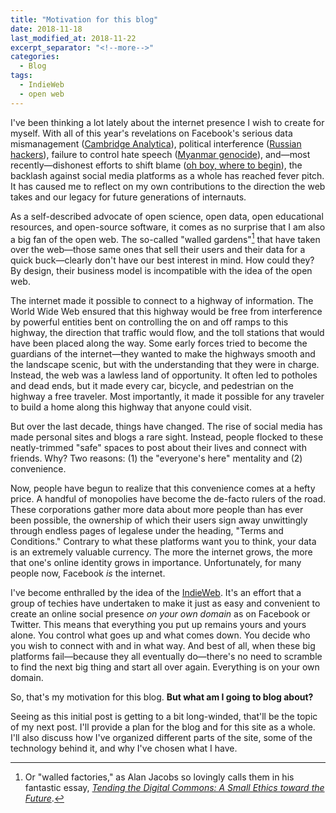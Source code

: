 ```yaml
---
title: "Motivation for this blog"
date: 2018-11-18
last_modified_at: 2018-11-22
excerpt_separator: "<!--more-->"
categories:
  - Blog
tags:
  - IndieWeb
  - open web
---
```


I've  been thinking a lot lately about the internet presence I wish to create for myself. With all of this year's revelations on Facebook's serious data mismanagement ([Cambridge Analytica](https://en.wikipedia.org/wiki/Facebook–Cambridge_Analytica_data_scandal)), political interference ([Russian hackers](https://www.nytimes.com/2018/02/17/technology/indictment-russian-tech-facebook.html?module=inline)), failure to control hate speech ([Myanmar genocide](https://www.reuters.com/investigates/special-report/myanmar-facebook-hate/)), and—most recently—dishonest efforts to shift blame ([oh boy, where to begin](https://www.nytimes.com/2018/11/14/technology/facebook-data-russia-election-racism.html)), the backlash against social media platforms as a whole has reached fever pitch. It has caused me to reflect on my own contributions to the direction the web takes and our legacy for future generations of internauts.

As a self-described advocate of open science, open data, open educational resources, and open-source software, it comes as no surprise that I am also a big fan of the open web. The so-called "walled gardens"[^gardens] that have taken over the web—those same ones that sell their users and their data for a quick buck—clearly don't have our best interest in mind. How could they? By design, their business model is incompatible with the idea of the open web.

<!--more-->

The internet made it possible to connect to a highway of information. The World Wide Web ensured that this highway would be free from interference by powerful entities bent on controlling the on and off ramps to this highway, the direction that traffic would flow, and the toll stations that would have been placed along the way. Some early forces tried to become the guardians of the internet—they wanted to make the highways smooth and the landscape scenic, but with the understanding that they were in charge. Instead, the web was a lawless land of opportunity. It often led to potholes and dead ends, but it made every car, bicycle, and pedestrian on the highway a free traveler. Most importantly, it made it possible for any traveler to build a home along this highway that anyone could visit.

But over the last decade, things have changed. The rise of social media has made personal sites and blogs a rare sight. Instead, people flocked to these neatly-trimmed "safe" spaces to post about their lives and connect with friends. Why? Two reasons: (1) the "everyone's here" mentality and (2) convenience.

Now, people have begun to realize that this convenience comes at a hefty price. A handful of monopolies have become the de-facto rulers of the road. These corporations gather more data about more people than has ever been possible, the ownership of which their users sign away unwittingly through endless pages of legalese under the heading, "Terms and Conditions." Contrary to what these platforms want you to think, your data is an extremely valuable currency. The more the internet grows, the more that one's online identity grows in importance. Unfortunately, for many people now, Facebook *is* the internet.

I've become enthralled by the idea of the [IndieWeb](https://indieweb.org). It's an effort that a group of techies have undertaken to make it just as easy and convenient to create an online social presence *on your own domain* as on Facebook or Twitter. This means that everything you put up remains yours and yours alone. You control what goes up and what comes down. You decide who you wish to connect with and in what way. And best of all, when these big platforms fail—because they all eventually do—there's no need to scramble to find the next big thing and start all over again. Everything is on your own domain.

So, that's my motivation for this blog. **But what am I going to blog about?**

Seeing as this initial post is getting to a bit long-winded, that'll be the topic of my next post. I'll provide a plan for the blog and for this site as a whole. I'll also discuss how I've organized different parts of the site, some of the technology behind it, and why I've chosen what I have.





[^gardens]: Or "walled factories," as Alan Jacobs so lovingly calls them in his fantastic essay, [*Tending the Digital Commons: A Small Ethics toward the Future*](https://iasc-culture.org/THR/THR_article_2018_Spring_Jacobs.php).

